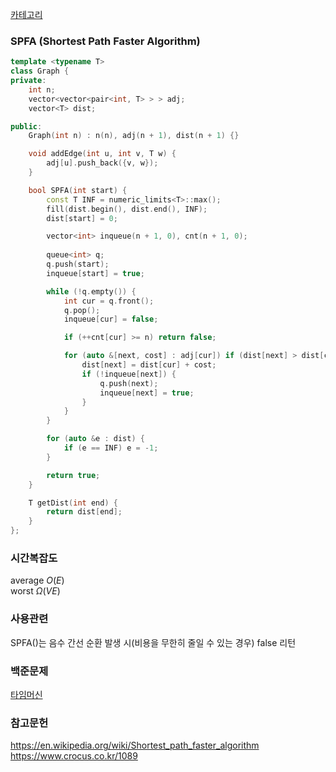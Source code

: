 [카테고리](/README.md)
### SPFA (Shortest Path Faster Algorithm)
```cpp
template <typename T>
class Graph {
private:
    int n;
    vector<vector<pair<int, T> > > adj;
    vector<T> dist;

public:
    Graph(int n) : n(n), adj(n + 1), dist(n + 1) {}

    void addEdge(int u, int v, T w) {
        adj[u].push_back({v, w});
    }

    bool SPFA(int start) {
        const T INF = numeric_limits<T>::max();
        fill(dist.begin(), dist.end(), INF);
        dist[start] = 0;

        vector<int> inqueue(n + 1, 0), cnt(n + 1, 0);
        
        queue<int> q;
        q.push(start);
        inqueue[start] = true;

        while (!q.empty()) {
            int cur = q.front();
            q.pop();
            inqueue[cur] = false;

            if (++cnt[cur] >= n) return false;

            for (auto &[next, cost] : adj[cur]) if (dist[next] > dist[cur] + cost) {
                dist[next] = dist[cur] + cost;
                if (!inqueue[next]) {
                    q.push(next);
                    inqueue[next] = true;
                }
            }
        }

        for (auto &e : dist) {
            if (e == INF) e = -1;
        }

        return true;
    }

    T getDist(int end) {
        return dist[end];
    }
};
```
### 시간복잡도 
average $O(E)$   
worst $\Omega(VE)$   

### 사용관련
SPFA()는 음수 간선 순환 발생 시(비용을 무한히 줄일 수 있는 경우) false 리턴   

### 백준문제
[타임머신](https://www.acmicpc.net/problem/11657)

### 참고문헌
https://en.wikipedia.org/wiki/Shortest_path_faster_algorithm   
https://www.crocus.co.kr/1089